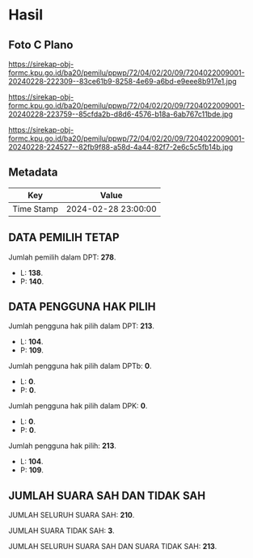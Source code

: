 # Hasil

## Foto C Plano

https://sirekap-obj-formc.kpu.go.id/ba20/pemilu/ppwp/72/04/02/20/09/7204022009001-20240228-222309--83ce61b9-8258-4e69-a6bd-e9eee8b917e1.jpg

https://sirekap-obj-formc.kpu.go.id/ba20/pemilu/ppwp/72/04/02/20/09/7204022009001-20240228-223759--85cfda2b-d8d6-4576-b18a-6ab767c11bde.jpg

https://sirekap-obj-formc.kpu.go.id/ba20/pemilu/ppwp/72/04/02/20/09/7204022009001-20240228-224527--82fb9f88-a58d-4a44-82f7-2e6c5c5fb14b.jpg


## Metadata

| Key        | Value               |
| ---------- | ------------------- |
| Time Stamp | 2024-02-28 23:00:00 |


## DATA PEMILIH TETAP

Jumlah pemilih dalam DPT: **278**.
 * L: **138**.
 * P: **140**.

## DATA PENGGUNA HAK PILIH

Jumlah pengguna hak pilih dalam DPT: **213**.
 * L: **104**.
 * P: **109**.

Jumlah pengguna hak pilih dalam DPTb: **0**.
 * L: **0**.
 * P: **0**.

Jumlah pengguna hak pilih dalam DPK: **0**.
 * L: **0**.
 * P: **0**.

Jumlah pengguna hak pilih: **213**.
 * L: **104**.
 * P: **109**.

## JUMLAH SUARA SAH DAN TIDAK SAH

JUMLAH SELURUH SUARA SAH: **210**.

JUMLAH SUARA TIDAK SAH: **3**.

JUMLAH SELURUH SUARA SAH DAN SUARA TIDAK SAH: **213**.


